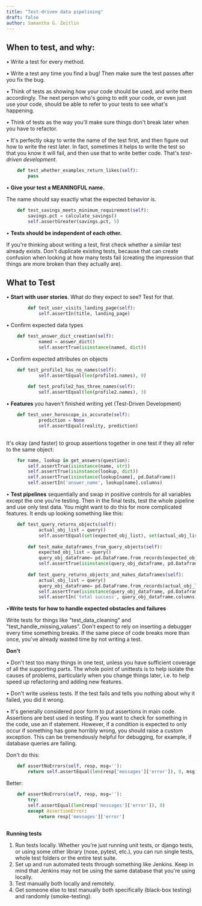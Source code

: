 ```yaml
---
title: "Test-driven data pipelining"
draft: false
author: Samantha G. Zeitlin
---
```



## When to test, and why:

• Write a test for every method. 

• Write a test any time you find a bug! Then make sure the test passes after you fix the bug. 

• Think of tests as showing how your code should be used, and write them accordingly. The next person who's going to 
edit your code, or even just use your code, should be able to refer to your tests to see what's happening. 

• Think of tests as the way you'll make sure things don't break later when you have to refactor.

• It's perfectly okay to write the name of the test first, and then figure out how to write the rest later. In fact, sometimes it helps to write the test so that you know it will fail, and then use that to write better code. That's *test-driven development*. 

```python
    def test_whether_examples_return_likes(self):
        pass 
```        

• **Give your test a MEANINGFUL name.**

The name should say exactly what the expected behavior is. 

```python
    def test_savings_meets_minimum_requirement(self):
        savings.pct = calculate_savings()
        self.assertGreater(savings.pct, 5)
```

• **Tests should be independent of each other.**

If you're thinking about writing a test, first check whether a similar test already exists. Don't duplicate existing tests, because that can create confusion when looking at how many tests fail (creating the impression that things are more broken than they actually are).

## What to Test

• **Start with user stories**. What do they expect to see? Test for that.

```python
        def test_user_visits_landing_page(self): 
    	    self.assertIn(title, landing_page)
```

• Confirm expected data types

```python
	def test_answer_dict_creation(self):
            named = answer_dict()
    	    self.assertTrue(isinstance(named, dict))
```

• Confirm expected attributes on objects

```python
	def test_profile1_has_no_names(self):
            self.assertEqual(len(profile1.names), 0)
    
        def test_profile2_has_three_names(self):
            self.assertEqual(len(profile2.names), 3)
```

• **Features** you haven't finished writing yet (Test-Driven Development)

```python
	def test_user_horoscope_is_accurate(self):
            prediction = None
            self.assertEqual(reality, prediction)
        
```

It's okay (and faster) to group assertions together in one test if they all refer to the same object:

```python
    for name, lookup in get_answers(question):
        self.assertTrue(isinstance(name, str))
        self.assertTrue(isinstance(lookup, dict))
        self.assertTrue(isinstance(lookup[name], pd.DataFrame))
        self.assertIn('answer_name', lookup[name].columns)
```            

• **Test pipelines** sequentially and swap in positive controls for all variables except the one you're testing. Then in the final tests, test the whole pipeline and use only test data. You might want to do this for more complicated features. It ends up looking something like this:

```python
	def test_query_returns_objects(self):
            actual_obj_list = query()
            self.assertEqual(set(expected_obj_list), set(actual_obj_list))
    
        def test_make_dataframes_from_query_objects(self):
            expected_obj_list = query()
            query_obj_dataframe= pd.DataFrame.from_records(expected_obj_list.values())
            self.assertTrue(isinstance(query_obj_dataframe, pd.Dataframe))
   
        def test_query_returns_objects_and_makes_dataframes(self):
            actual_obj_list = query()
            query_obj_dataframe= pd.DataFrame.from_records(actual_obj_list.values())
            self.assertTrue(isinstance(query_obj_dataframe, pd.Dataframe))
            self.assertIn('total success', query_obj_dataframe.columns)
```

•**Write tests for how to handle expected obstacles and failures**

Write tests for things like "test_data_cleaning" and "test_handle_missing_values". Don't expect to rely on inserting a debugger every time something breaks. If the same piece of code breaks more than once, you've already wasted time by not writing a test. 

**Don't**

• Don't test too many things in one test, unless you have sufficient coverage of all the supporting parts. The whole point of unittests is to help isolate the causes of problems, particularly when you change things later, i.e. to help speed up refactoring and adding new features. 

• Don't write useless tests. If the test fails and tells you nothing about why it failed, you did it wrong. 

• It's generally considered poor form to put assertions in main code. Assertions are best used in testing. If you want to check for something in the code, use an if statement. However, if a condition is expected to only occur if something has gone horribly wrong, you should raise a custom exception. This can be tremendously helpful for debugging, for example, if database queries are failing. 


Don't do this:
```python
    def assertNoErrors(self, resp, msg=''):
        return self.assertEqual(len(resp['messages']['error']), 0, msg)
```        

Better:
```python
    def assertNoErrors(self, resp, msg=''):
    	try:
	    self.assertEqual(len(resp['messages']['error']), 0)
        except AssertionError:
            return resp['messages']['error'] 
            
```

**Running tests**

 1. Run tests locally. Whether you're just running unit tests, or django tests, or using some other library (nose, pytest, etc.), you can run single tests, whole test folders or the entire test suite. 
 2. Set up and run automated tests through something like Jenkins. Keep in mind that Jenkins may not be using the same database that you're using locally. 
 3. Test manually both locally and remotely. 
 4. Get someone else to test manually both specifically (black-box testing) and randomly (smoke-testing). 
